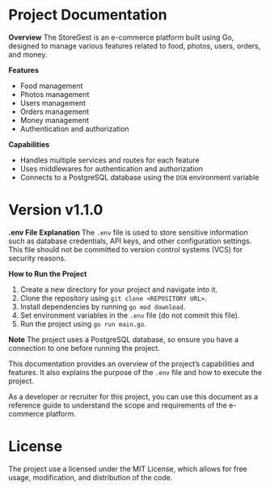# **Project Documentation**

**Overview** The StoreGest is an e-commerce platform built using Go, designed to manage various features related to food, photos, users, orders, and money.

**Features**

* Food management
* Photos management
* Users management
* Orders management
* Money management
* Authentication and authorization

**Capabilities**

* Handles multiple services and routes for each feature
* Uses middlewares for authentication and authorization
* Connects to a PostgreSQL database using the `DSN` environment variable

# **Version** v1.1.0

**.env File Explanation** The `.env` file is used to store sensitive information such as database credentials, API keys, and other configuration settings. This file should not be committed to version control systems (VCS) for security reasons.

**How to Run the Project**

1. Create a new directory for your project and navigate into it.
2. Clone the repository using `git clone <REPOSITORY URL>`.
3. Install dependencies by running `go mod download`.
4. Set environment variables in the `.env` file (do not commit this file).
5. Run the project using `go run main.go`.

**Note** The project uses a PostgreSQL database, so ensure you have a connection to one before running the project.

This documentation provides an overview of the project’s capabilities and features. It also explains the purpose of the `.env` file and how to execute the project.

As a developer or recruiter for this project, you can use this document as a reference guide to understand the scope and requirements of the e-commerce platform.

# **License**

The project use a licensed under the MIT License, which allows for free usage, modification, and distribution of the code.
